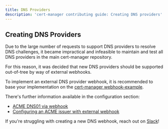 ```yaml
---
title: DNS Providers
description: 'cert-manager contributing guide: Creating DNS providers'
---
```


## Creating DNS Providers

Due to the large number of requests to support DNS providers to resolve DNS
challenges, it became impractical and infeasible to maintain and test all DNS
providers in the main cert-manager repository.

For this reason, it was decided that new DNS providers should be supported out-of-tree
by way of external webhooks.

To implement an external DNS provider webhook, it is recommended to base your
implementation on the [cert-manager webhook-example](https://github.com/cert-manager/webhook-example).

There's further information available in the configuration section:

- [ACME DNS01 via webhook](../configuration/acme/dns01/README.md#webhook)
- [Configuring an ACME issuer with external webhook](../configuration/acme/dns01/webhook.md)

If you're struggling with creating a new DNS webhook, reach out on [Slack](./README.md#slack)!
